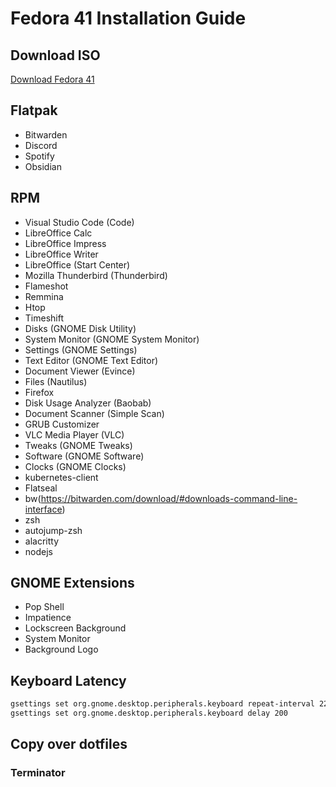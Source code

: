 # Fedora 41 Installation Guide

## Download ISO
[Download Fedora 41](https://fedoraproject.org/workstation/download)

## Flatpak
- Bitwarden
- Discord
- Spotify
- Obsidian

## RPM
- Visual Studio Code (Code)
- LibreOffice Calc
- LibreOffice Impress
- LibreOffice Writer
- LibreOffice (Start Center)
- Mozilla Thunderbird (Thunderbird)
- Flameshot
- Remmina
- Htop
- Timeshift
- Disks (GNOME Disk Utility)
- System Monitor (GNOME System Monitor)
- Settings (GNOME Settings)
- Text Editor (GNOME Text Editor)
- Document Viewer (Evince)
- Files (Nautilus)
- Firefox
- Disk Usage Analyzer (Baobab)
- Document Scanner (Simple Scan)
- GRUB Customizer
- VLC Media Player (VLC)
- Tweaks (GNOME Tweaks)
- Software (GNOME Software)
- Clocks (GNOME Clocks)
- kubernetes-client
- Flatseal
- bw(https://bitwarden.com/download/#downloads-command-line-interface)
- zsh
- autojump-zsh
- alacritty
- nodejs

## GNOME Extensions
- Pop Shell
- Impatience
- Lockscreen Background
- System Monitor
- Background Logo

## Keyboard Latency
```sh
gsettings set org.gnome.desktop.peripherals.keyboard repeat-interval 22
gsettings set org.gnome.desktop.peripherals.keyboard delay 200
```
## Copy over dotfiles
### Terminator
## 
